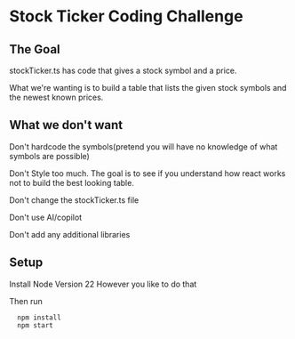 # Stock Ticker Coding Challenge

## The Goal

stockTicker.ts has code that gives a stock symbol and a price. 

What we're wanting is to build a table that lists the given stock symbols and the newest known prices. 

## What we don't want

Don't hardcode the symbols(pretend you will have no knowledge of what symbols are possible)

Don't Style too much. The goal is to see if you understand how react works not to build the best looking table.

Don't change the stockTicker.ts file

Don't use AI/copilot

Don't add any additional libraries

## Setup

Install Node Version 22 However you like to do that

Then run

```
  npm install
  npm start
```